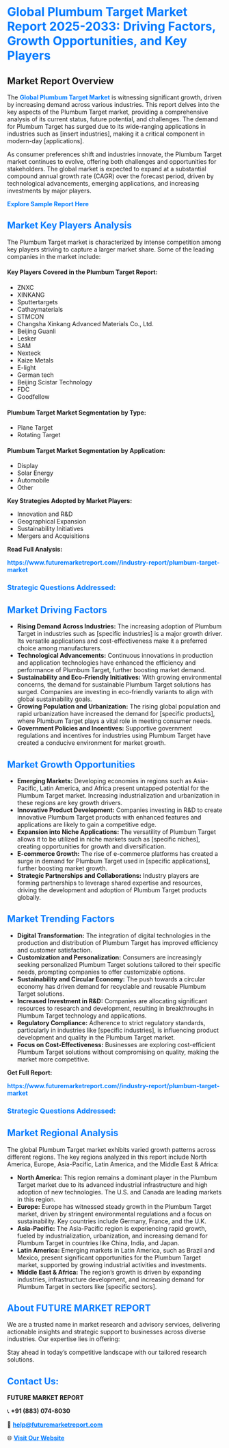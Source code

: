 <h1 style="color: #007BFF;">Global Plumbum Target Market Report 2025-2033: Driving Factors, Growth Opportunities, and Key Players</h1>

<section id="overview">
<h2>Market Report Overview</h2>
<p>The <a href="https://www.futuremarketreport.com//industry-report/plumbum-target-market" style="color: #007BFF; text-decoration: none;"><strong>Global Plumbum Target Market</strong></a> is witnessing significant growth, driven by increasing demand across various industries. This report delves into the key aspects of the Plumbum Target market, providing a comprehensive analysis of its current status, future potential, and challenges. The demand for Plumbum Target has surged due to its wide-ranging applications in industries such as [insert industries], making it a critical component in modern-day [applications].</p>
<p>As consumer preferences shift and industries innovate, the Plumbum Target market continues to evolve, offering both challenges and opportunities for stakeholders. The global market is expected to expand at a substantial compound annual growth rate (CAGR) over the forecast period, driven by technological advancements, emerging applications, and increasing investments by major players.</p>
</section>

<section id="overview">
<p><a href="https://www.futuremarketreport.com//request-sample/reportId=86372" style="color: #007BFF; text-decoration: none;"><strong>Explore Sample Report Here</strong></a></p>
</section>

<section id="key-players">
<h2 style="color: #007BFF;">Market Key Players Analysis</h2>
<p>The Plumbum Target market is characterized by intense competition among key players striving to capture a larger market share. Some of the leading companies in the market include:</p>
<h4>Key Players Covered in the Plumbum Target Report:</h4>
<ul><li>ZNXC</li><li>XINKANG</li><li>Sputtertargets</li><li>Cathaymaterials</li><li>STMCON</li><li>Changsha Xinkang Advanced Materials Co., Ltd.</li><li>Beijing Guanli</li><li>Lesker</li><li>SAM</li><li>Nexteck</li><li>Kaize Metals</li><li>E-light</li><li>German tech</li><li>Beijing Scistar Technology</li><li>FDC</li><li>Goodfellow</li></ul>
<h4>Plumbum Target Market Segmentation by Type:</h4>
<ul><li>Plane Target</li><li>Rotating Target</li></ul>

<h4>Plumbum Target Market Segmentation by Application:</h4>
<ul><li>Display</li><li>Solar Energy</li><li>Automobile</li><li>Other</li></ul>
<p><strong>Key Strategies Adopted by Market Players:</strong></p>
<ul>
<li>Innovation and R&D</li>
<li>Geographical Expansion</li>
<li>Sustainability Initiatives</li>
<li>Mergers and Acquisitions</li>
</ul>
</section>

<section>
<p><strong>Read Full Analysis: </strong></p><a href="https://www.futuremarketreport.com//industry-report/plumbum-target-market" style="color: #007BFF; text-decoration: none;"><strong>https://www.futuremarketreport.com//industry-report/plumbum-target-market</strong></a>
<h3 style="color: #007BFF;">Strategic Questions Addressed:</h3>
</section>

<section id="driving-factors">
<h2 style="color: #007BFF;">Market Driving Factors</h2>
<ul>
<li><strong>Rising Demand Across Industries:</strong> The increasing adoption of Plumbum Target in industries such as [specific industries] is a major growth driver. Its versatile applications and cost-effectiveness make it a preferred choice among manufacturers.</li>
<li><strong>Technological Advancements:</strong> Continuous innovations in production and application technologies have enhanced the efficiency and performance of Plumbum Target, further boosting market demand.</li>
<li><strong>Sustainability and Eco-Friendly Initiatives:</strong> With growing environmental concerns, the demand for sustainable Plumbum Target solutions has surged. Companies are investing in eco-friendly variants to align with global sustainability goals.</li>
<li><strong>Growing Population and Urbanization:</strong> The rising global population and rapid urbanization have increased the demand for [specific products], where Plumbum Target plays a vital role in meeting consumer needs.</li>
<li><strong>Government Policies and Incentives:</strong> Supportive government regulations and incentives for industries using Plumbum Target have created a conducive environment for market growth.</li>
</ul>
</section>

<section id="growth-opportunities">
<h2 style="color: #007BFF;">Market Growth Opportunities</h2>
<ul>
<li><strong>Emerging Markets:</strong> Developing economies in regions such as Asia-Pacific, Latin America, and Africa present untapped potential for the Plumbum Target market. Increasing industrialization and urbanization in these regions are key growth drivers.</li>
<li><strong>Innovative Product Development:</strong> Companies investing in R&D to create innovative Plumbum Target products with enhanced features and applications are likely to gain a competitive edge.</li>
<li><strong>Expansion into Niche Applications:</strong> The versatility of Plumbum Target allows it to be utilized in niche markets such as [specific niches], creating opportunities for growth and diversification.</li>
<li><strong>E-commerce Growth:</strong> The rise of e-commerce platforms has created a surge in demand for Plumbum Target used in [specific applications], further boosting market growth.</li>
<li><strong>Strategic Partnerships and Collaborations:</strong> Industry players are forming partnerships to leverage shared expertise and resources, driving the development and adoption of Plumbum Target products globally.</li>
</ul>
</section>

<section id="trending-factors">
<h2 style="color: #007BFF;">Market Trending Factors</h2>
<ul>
<li><strong>Digital Transformation:</strong> The integration of digital technologies in the production and distribution of Plumbum Target has improved efficiency and customer satisfaction.</li>
<li><strong>Customization and Personalization:</strong> Consumers are increasingly seeking personalized Plumbum Target solutions tailored to their specific needs, prompting companies to offer customizable options.</li>
<li><strong>Sustainability and Circular Economy:</strong> The push towards a circular economy has driven demand for recyclable and reusable Plumbum Target solutions.</li>
<li><strong>Increased Investment in R&D:</strong> Companies are allocating significant resources to research and development, resulting in breakthroughs in Plumbum Target technology and applications.</li>
<li><strong>Regulatory Compliance:</strong> Adherence to strict regulatory standards, particularly in industries like [specific industries], is influencing product development and quality in the Plumbum Target market.</li>
<li><strong>Focus on Cost-Effectiveness:</strong> Businesses are exploring cost-efficient Plumbum Target solutions without compromising on quality, making the market more competitive.</li>
</ul>
</section>

<section>
<p><strong>Get Full Report: </strong></p><a href="https://www.futuremarketreport.com//industry-report/plumbum-target-market" style="color: #007BFF; text-decoration: none;"><strong>https://www.futuremarketreport.com//industry-report/plumbum-target-market</strong></a>
<h3 style="color: #007BFF;">Strategic Questions Addressed:</h3>
</section>


<section id="regional-analysis">
<h2 style="color: #007BFF;">Market Regional Analysis</h2>
<p>The global Plumbum Target market exhibits varied growth patterns across different regions. The key regions analyzed in this report include North America, Europe, Asia-Pacific, Latin America, and the Middle East & Africa:</p>
<ul>
<li><strong>North America:</strong> This region remains a dominant player in the Plumbum Target market due to its advanced industrial infrastructure and high adoption of new technologies. The U.S. and Canada are leading markets in this region.</li>
<li><strong>Europe:</strong> Europe has witnessed steady growth in the Plumbum Target market, driven by stringent environmental regulations and a focus on sustainability. Key countries include Germany, France, and the U.K.</li>
<li><strong>Asia-Pacific:</strong> The Asia-Pacific region is experiencing rapid growth, fueled by industrialization, urbanization, and increasing demand for Plumbum Target in countries like China, India, and Japan.</li>
<li><strong>Latin America:</strong> Emerging markets in Latin America, such as Brazil and Mexico, present significant opportunities for the Plumbum Target market, supported by growing industrial activities and investments.</li>
<li><strong>Middle East & Africa:</strong> The region’s growth is driven by expanding industries, infrastructure development, and increasing demand for Plumbum Target in sectors like [specific sectors].</li>
</ul>
</section>

<footer>
<h2 style="color: #007BFF;">About FUTURE MARKET REPORT</h2>
<p>We are a trusted name in market research and advisory services, delivering actionable insights and strategic support to businesses across diverse industries. Our expertise lies in offering:</p>

<p>Stay ahead in today’s competitive landscape with our tailored research solutions.</p>

<h2 style="color: #007BFF;">Contact Us:</h2>
<p><strong>FUTURE MARKET REPORT</strong></p>
<p>📞 <strong>+91 (883) 074-8030</strong></p>
<p>📧 <strong><a href="mailto:help@futuremarketreport.com" style="color: #007BFF;">help@futuremarketreport.com</a></strong></p>
<p>🌐 <strong><a href="https://www.futuremarketreport.com/" style="color: #007BFF;">Visit Our Website</a></strong></p>
</footer>